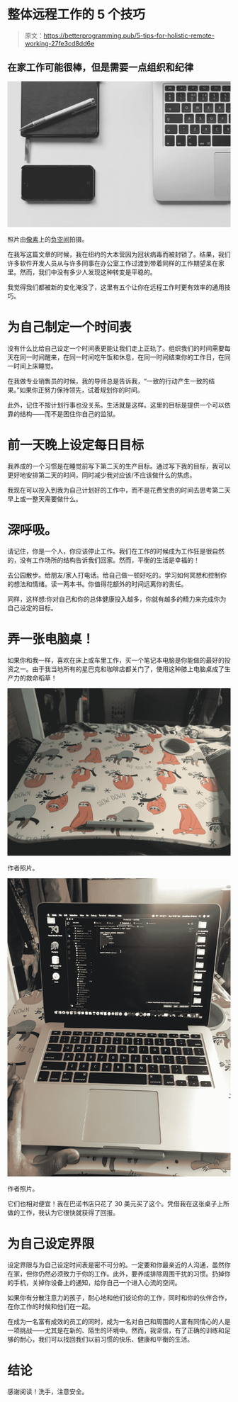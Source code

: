 # 整体远程工作的 5 个技巧

> 原文：<https://betterprogramming.pub/5-tips-for-holistic-remote-working-27fe3cd8dd6e>

## 在家工作可能很棒，但是需要一点组织和纪律

![](img/b9e9a7d397f3914c0bc618ffa53b9a86.png)

照片由[像素](https://www.pexels.com/)上的[负空间](https://www.pexels.com/photo/iphone-notebook-pen-working-34580/)拍摄。

在我写这篇文章的时候，我在纽约的大本营因为冠状病毒而被封锁了。结果，我们许多软件开发人员从与许多同事在办公室工作过渡到带着同样的工作期望呆在家里。然而，我们中没有多少人发现这种转变是平稳的。

我觉得我们都被新的变化淹没了，这里有五个让你在远程工作时更有效率的通用技巧。

# 为自己制定一个时间表

没有什么比给自己设定一个时间表更能让我们走上正轨了。组织我们的时间需要每天在同一时间醒来，在同一时间吃午饭和休息，在同一时间结束你的工作日，在同一时间上床睡觉。

在我做专业销售员的时候，我的导师总是告诉我，“一致的行动产生一致的结果。”如果你正努力保持领先，试着规划你的时间。

此外，记住不按计划行事也没关系。生活就是这样。这里的目标是提供一个可以依靠的结构——而不是困住你自己的监狱。

# 前一天晚上设定每日目标

我养成的一个习惯是在睡觉前写下第二天的生产目标。通过写下我的目标，我可以更好地安排第二天的时间，同时减少我对应该/不应该做什么的焦虑。

我现在可以投入到我为自己计划好的工作中，而不是花费宝贵的时间去思考第二天早上或一整天需要做什么。

# 深呼吸。

请记住，你是一个人，你应该停止工作。我们在工作的时候成为工作狂是很自然的，没有工作场所的结构告诉我们回家。然而，平衡的生活是幸福的！

去公园散步。给朋友/家人打电话。给自己做一顿好吃的。学习如何冥想和控制你的想法和情绪。读一两本书。你值得花额外的时间远离你的责任。

同样，这样想:你对自己和你的总体健康投入越多，你就有越多的精力来完成你为自己设定的目标。

# 弄一张电脑桌！

如果你和我一样，喜欢在床上或车里工作，买一个笔记本电脑是你能做的最好的投资之一。由于我当地所有的星巴克和咖啡店都关门了，使用这种膝上电脑桌成了生产力的救命稻草！

![](img/04ad9de8f64bbb388d6176ac16b3a6c7.png)

作者照片。

![](img/1ef793b48c2b21512d39cf479a79771a.png)

作者照片。

它们也相对便宜！我在巴诺书店只花了 30 美元买了这个。凭借我在这张桌子上所做的工作，我认为它很快就获得了回报。

# 为自己设定界限

设定界限与为自己设定时间表是密不可分的。一定要和你最亲近的人沟通，虽然你在家，但你仍然必须致力于你的工作。此外，要养成排除周围干扰的习惯。扔掉你的手机，关掉你设备上的通知，给你自己一个进入心流的空间。

如果你有分散注意力的孩子，耐心地和他们谈论你的工作，同时和你的伙伴合作，在你工作的时候和他们在一起。

在成为一名富有成效的员工的同时，成为一名对自己和周围的人富有同情心的人是一项挑战——尤其是在新的、陌生的环境中。然而，我坚信，有了正确的训练和足够的耐心，我们可以找回我们以前习惯的快乐、健康和平衡的生活。

# 结论

感谢阅读！洗手，注意安全。